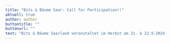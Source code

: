 ```yaml
---
title: "Bits & Bäume Saar: Call for Participation!!"
aktuell: true
author: author
buttontitle: ""
buttonurl: ""
text: "Bits & Bäume Saarland veranstaltet im Herbst am 21. & 22.9.2024 eine eigene kleine Konferenz in Saarbrücken Malstatt! Wer etwas zur Konferenz beitragen möchte, kann sich über den Call for Participation bei den Organisator*innen melden. Es gibt die Möglichkeit einen Stand aufzubauen, einen Vortrag oder Workshop zu halten. Und falls ihr nicht selbst zum Programm beitragen wollt, dann markiert euch den Termin schonmal im Kalender. Es lohnt sich bestimmt!"
---
```


